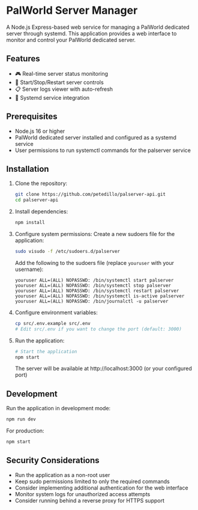 # PalWorld Server Manager

A Node.js Express-based web service for managing a PalWorld dedicated server through systemd. This application provides a web interface to monitor and control your PalWorld dedicated server.

## Features

- 🎮 Real-time server status monitoring
- 🔄 Start/Stop/Restart server controls
- 📋 Server logs viewer with auto-refresh
- 🚀 Systemd service integration

## Prerequisites

- Node.js 16 or higher
- PalWorld dedicated server installed and configured as a systemd service
- User permissions to run systemctl commands for the palserver service

## Installation

1. Clone the repository:
   ```bash
   git clone https://github.com/petedillo/palserver-api.git
   cd palserver-api
   ```

2. Install dependencies:
   ```bash
   npm install
   ```

3. Configure system permissions:
   Create a new sudoers file for the application:
   ```bash
   sudo visudo -f /etc/sudoers.d/palserver
   ```

   Add the following to the sudoers file (replace `youruser` with your username):
   ```
   youruser ALL=(ALL) NOPASSWD: /bin/systemctl start palserver
   youruser ALL=(ALL) NOPASSWD: /bin/systemctl stop palserver
   youruser ALL=(ALL) NOPASSWD: /bin/systemctl restart palserver
   youruser ALL=(ALL) NOPASSWD: /bin/systemctl is-active palserver
   youruser ALL=(ALL) NOPASSWD: /bin/journalctl -u palserver
   ```

4. Configure environment variables:
   ```bash
   cp src/.env.example src/.env
   # Edit src/.env if you want to change the port (default: 3000)
   ```

5. Run the application:
   ```bash
   # Start the application
   npm start
   ```

   The server will be available at http://localhost:3000 (or your configured port)

## Development

Run the application in development mode:
```bash
npm run dev
```

For production:
```bash
npm start
```

## Security Considerations

- Run the application as a non-root user
- Keep sudo permissions limited to only the required commands
- Consider implementing additional authentication for the web interface
- Monitor system logs for unauthorized access attempts
- Consider running behind a reverse proxy for HTTPS support
